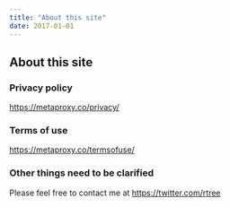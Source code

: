 ```yaml
---
title: "About this site"
date: 2017-01-01
---
```


## About this site

### Privacy policy

<https://metaproxy.co/privacy/>

### Terms of use

<https://metaproxy.co/termsofuse/>

### Other things need to be clarified

Please feel free to contact me at <https://twitter.com/rtree>
